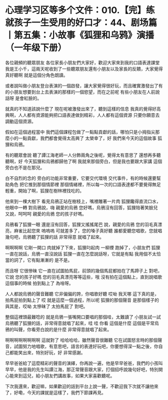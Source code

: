 # 心理学习区等多个文件：010.【完】练就孩子一生受用的好口才：44、剧场篇丨第五集：小故事《狐狸和乌鸦》演播 （一年级下册）

各位親頻的聽眾朋友 各位家長小朋友們大家好，歡迎大家來到我的口語表達課堂 我是王小千，這兩天呢收到了一些聽眾朋友還有小朋友以及家長的反饋，大家覺得真好聽啊 就是這個分角色朗讀。

或者說叫做小朋友登台表演的一個啟發，讓大家覺得很好玩，而且確實激發出了有的小朋友想要到台上去表演的那樣的一個慾望，而在之前呢 有些小朋友在人前說話呀 是會紅臉的。

就真的不知道該說什麼了 現在呢被激發出來了，聽到這樣的信息 我真的覺得好高興啊，人人都有資源能夠把口語表達做到精彩，人人都有這個資源 只要你願意去調動這個資源。

假如在這個過程當中 我們這個課程包做了一點點貢獻的話，哪怕只是小拇指尖那麼小的一點貢獻，我們都會覺得太高興了 太榮幸了，好 我們來今天的這個故事 狐狸和烏鴉。

有的聽眾會說 聽了譚江海老師一人分飾兩角之後呢，覺得太有意思了 還想再多聽聽啊，好 今天狐狸和烏鴉都歸他了啊 我就來那個旁白，但是我也要跟大家講 這個旁白也不是在那兒。

白不自烈的念的 旁白的功能非常重要，它要交代環境 交代事件，有的時候還要幫助角色 把它推到那個情節裡 那個情緒裡，所以每一次的口語表達都不要覺得無足輕重，開始了啊，狐狸在樹林裡找吃的。

他來到一棵大樹下 看見烏鴉正站在樹枝上，嘴裡雕著一片肉 狐狸饞得直流口水，他眼中一轉 對烏鴉說，嗨 親愛的烏鴉 您好嗎，烏鴉沒有回答，狐狸陪著笑臉兒 又說，呵呵呵 親愛的烏鴉 您的孩子好嗎。

烏鴉看了狐狸一眼 還是沒有回答，狐狸又搖搖尾巴 說，親愛的烏鴉 您的羽毛真漂亮，麻雀比起您來 嗚嗚嗚 可就差多了，您的嗓子真好聽 誰都愛聽您唱歌，您就唱幾句吧，烏鴉聽了狐狸的話 非常得意 就唱了起來。

啊啊啊啊 它剛一開口 肉就掉了下來，狐狸叼起肉 一柳煙 跑掉了，小朋友們 狐狸一直在說話，烏鴉一直沒說話 狐狸一直在怎麼說話呀，它就是有點 我用個不太恰當的詞了，它有點漸漸的 是不是。

而且呀 它很慘昧 它一直在試圖拍馬屁，前頭的幾個馬屁都拍在了馬蹄子上 對吧，它說 您的孩子好嗎 您的羽毛真漂亮等等這些，哦 沒有拍在這個點上，直到說唱歌這個事的時候 拍到點上了 為啥呀。

人人都說烏鴉的聲音難聽 它非偏偏的誇，你唱歌好聽 哎呦 我天哪 這下真的是，拍馬屁拍到點上了 哎 就是這麼一個過程，所以呢 狐狸的那個聲音 是那個樣子的 與其是，哎呦 太慘昧了 太拍馬屁了 對吧。

整個這裡頭最難唸的 就是烏鴉一張嘴開口要唱的那個哇，太難讀了 小朋友試一試 烏鴉聽了狐狸的話，非常得意就唱了起來，哇 哇 你看 這個是什麼 這個是平常烏鴉的叫聲，你看旁白說的是什麼 非常得意就唱了起來。

啊啊啊啊啊啊啊啊 這就對了 哈哈哈哈，雖然聲音很難聽 它在試圖怒言時的那個聲音，試圖努力地唱歌，有意思吧，語言的表達好玩吧，你要想得深一點之後，你自己都能笑出來，特別好玩，好 非常感謝。

早早爸爸給了這麼精彩的聲音的演繹，你再說一遍，他是早早爸爸，我們的小孩叫早早，他是我的先生叫譚江海，那正常聲音跟大家，打個招呼說幾句好吧，特別開心能來到這兒，給小朋友們講故事，如果大家喜歡聽呢。

下次我還來，歡迎嘛，如果歡迎的話到平台上說一聲，不歡迎我下次就不讓他來了，好嘞，今天的課就是這樣了，我們下節課再見。